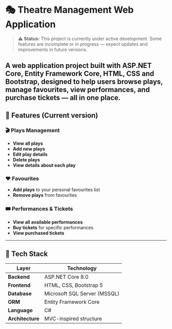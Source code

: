 # 🎭 Theatre Management Web Application

> ⚠️ **Status:** This project is currently under active development. Some features are incomplete or in progress — expect updates and improvements in future versions.

A web application project built with **ASP.NET Core**, **Entity Framework Core**, **HTML, CSS and Bootstrap**, designed to help users browse plays, manage favourites, view performances, and purchase tickets — all in one place.
---

## 🚀 Features (Current version)

### 🎬 Plays Management
- **View all plays** 
- **Add new plays**
- **Edit play details**
- **Delete plays**
- **View details about each play**

### ❤️ Favourites
- **Add plays** to your personal favourites list
- **Remove plays** from favourites

### 🎟️ Performances & Tickets
- **View all available performances**
- **Buy tickets** for specific performances
- **View purchased tickets**

---

## 🧩 Tech Stack

| Layer | Technology |
|--------|-------------|
| **Backend** | ASP.NET Core 8.0 |
| **Frontend** | HTML, CSS, Bootstrap 5 |
| **Database** | Microsoft SQL Server (MSSQL) |
| **ORM** | Entity Framework Core |
| **Language** | C# |
| **Architecture** | MVC-inspired structure |


